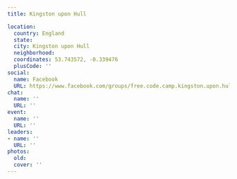 ```yaml
---
title: Kingston upon Hull

location:
  country: England
  state: 
  city: Kingston upon Hull
  neighborhood: 
  coordinates: 53.743572, -0.339476
  plusCode: ''
social:
  name: Facebook
  URL: https://www.facebook.com/groups/free.code.camp.kingston.upon.hull
chat:
  name: ''
  URL: ''
event:
  name: ''
  URL: ''
leaders:
- name: ''
  URL: ''
photos:
  old: 
  cover: ''
---
```

